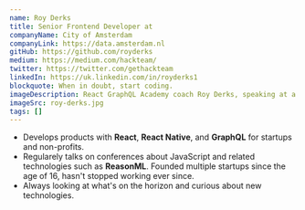 ```yaml
---
name: Roy Derks
title: Senior Frontend Developer at
companyName: City of Amsterdam
companyLink: https://data.amsterdam.nl
gitHub: https://github.com/royderks
medium: https://medium.com/hackteam/
twitter: https://twitter.com/gethackteam
linkedIn: https://uk.linkedin.com/in/royderks1
blockquote: When in doubt, start coding.
imageDescription: React GraphQL Academy coach Roy Derks, speaking at a developer conference with microphone.
imageSrc: roy-derks.jpg
tags: []
---
```


- Develops products with **React**,
  **React Native**, and **GraphQL**
  for startups and non-profits.
- Regularely talks on conferences about JavaScript and related
  technologies such as **ReasonML**. Founded
  multiple startups since the age of 16, hasn't stopped
  working ever since.
- Always looking at what's on the horizon and curious about
  new technologies.
